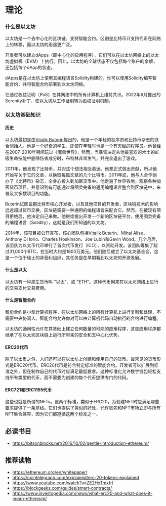 # 理论

### 什么是以太坊

以太坊是一个去中心化的区块链，支持智能合约。区别是比特币只支持代币在网络上的转移，而以太坊的用途更广泛。

开发者可以建立dApps（即中心化的应用程序），它们可以在以太坊网络上的以太坊虚拟机（EVM）上执行。因此，以太坊的全球状态不仅包括每个账户的余额，还包括每个dApp的状态。

dApps是在以太坊上使用其编程语言Solidity构建的。你可以使用Solidity编写智能合约，并将智能合约部署到以太坊网络。

它通过权益证明（PoS）在其网络中的所有计算机上维持共识。2022年9月推出的Serenity补丁，使以太坊从工作证明转为股权证明机制。

### 以太坊基础知识

#### 历史

以太坊最初是由[Vitalik Buterin](https://en.wikipedia.org/wiki/Vitalik_Buterin)提出的，他是一个年轻的程序员和比特币杂志的联合创始人。他是一个好奇的学生，即使在年轻时也是一个有天赋的程序员。他曾经在2007-2010年期间玩过《魔兽世界》，然而，当暴雪决定从他最喜欢的术士的虹吸生命技能中删除伤害成分时，布特林非常生气，并完全退出了游戏。

2011年，他发现了比特币，并对这个想法相当着迷。他想正式做出贡献，所以他开始写关于它的文章，以换取每篇文章的几个比特币。2011年底，他与人合作创办了《比特币》杂志，全身心投入到加密货币中。他走遍了世界各地，观察各种加密货币项目，并意识到有可能通过将图灵完备的通用编程语言整合到区块链中，来普及大多数项目的功能。

Buterin试图说服比特币核心开发者，以及其他项目的开发者，区块链技术的影响远远超过货币交换，区块链需要一种通用的编程语言来配合它。然而，在被现有项目拒绝后，他决定自己来做。他继续提出开发一个新的区块链平台，使用图灵完备的编程语言（Solidity），这就是我们所知道的以太坊。

2014年，该项目被公开宣布，核心团队包括Vitalik Buterin、Mihai Alise、Anthony Di Iorio、Charles Hoskinson、Joe Lubin和Gavin Wood。几个月后，该团队为以太币代币举行了首次代币发行（ICO），以资助开发。该团队筹集了超过31,000个BTC，在当时大约是1800万美元。他们随后成立了以太坊基金会，这是一个位于瑞士的非营利组织，其任务是在早期看到以太坊的开源发展。

#### 什么是以太

以太坊有一种原生货币叫 "以太"，或 "ETH"。这种代币用来在以太坊网络上进行的交易支付交易费用。

#### 什么是智能合约

智能合约是小型计算机程序，在以太坊网络上的所有计算机上进行复制和处理，不需要中央协调人。智能合约允许你对可以由计算机代码自动执行的合约进行编程。

以太坊的通用性允许在其基础上建立任何数量的可能的应用程序，这些应用程序都继承了在以太坊区块链上运行所带来的安全和去中心化优势。

#### ERC20代币

除了以太币之外，人们还可以在以太坊上创建和使用自己的货币。最常见的货币形式是ERC20代币。ERC20代币是符合特定标准的智能合约。开发者可以扩展到标准之外，但在制作自己的代币时应满足最低要求。这种标准化允许数字钱包轻松支持所有类型的代币，而不需要为创建的每个代币提供专门的代码。

#### ERC721和ERC1155代币

这些也就是所谓的NFTs。这两个标准，类似于ERC20，为创建NFT时应满足哪些要求提供了一条基线。它们也提供了类似的好处，允许钱包和NFT市场立即与所有NFT集合兼容，因为它们都遵循这两个标准之一。

## 必读书目

- https://bitsonblocks.net/2016/10/02/gentle-introduction-ethereum/

## 推荐读物

- https://ethereum.org/en/whitepaper/
- https://cointelegraph.com/explained/erc-20-tokens-explained
- https://www.youtube.com/watch?v=ZE2HxTmxfrI
- https://blockgeeks.com/guides/smart-contracts/
- https://www.investopedia.com/news/what-erc20-and-what-does-it-mean-ethereum/